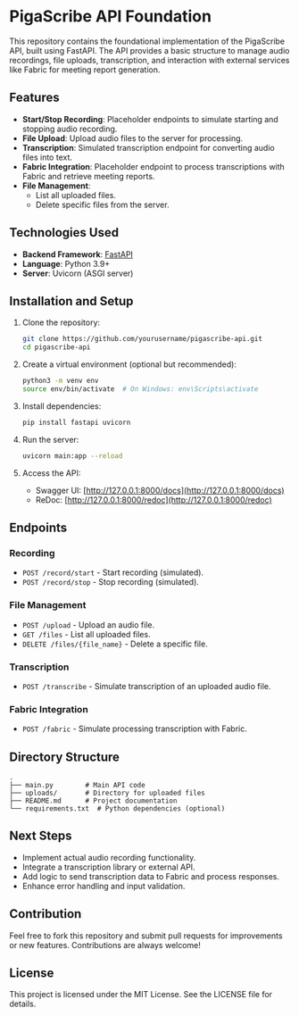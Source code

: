 # PigaScribe API Foundation

This repository contains the foundational implementation of the PigaScribe API, built using FastAPI. The API provides a basic structure to manage audio recordings, file uploads, transcription, and interaction with external services like Fabric for meeting report generation.

## Features

- **Start/Stop Recording**: Placeholder endpoints to simulate starting and stopping audio recording.
- **File Upload**: Upload audio files to the server for processing.
- **Transcription**: Simulated transcription endpoint for converting audio files into text.
- **Fabric Integration**: Placeholder endpoint to process transcriptions with Fabric and retrieve meeting reports.
- **File Management**:
  - List all uploaded files.
  - Delete specific files from the server.

## Technologies Used

- **Backend Framework**: [FastAPI](https://fastapi.tiangolo.com/)
- **Language**: Python 3.9+
- **Server**: Uvicorn (ASGI server)

## Installation and Setup

1. Clone the repository:
   ```bash
   git clone https://github.com/yourusername/pigascribe-api.git
   cd pigascribe-api
   ```

2. Create a virtual environment (optional but recommended):
   ```bash
   python3 -m venv env
   source env/bin/activate  # On Windows: env\Scripts\activate
   ```

3. Install dependencies:
   ```bash
   pip install fastapi uvicorn
   ```

4. Run the server:
   ```bash
   uvicorn main:app --reload
   ```

5. Access the API:
   - Swagger UI: [http://127.0.0.1:8000/docs](http://127.0.0.1:8000/docs)
   - ReDoc: [http://127.0.0.1:8000/redoc](http://127.0.0.1:8000/redoc)

## Endpoints

### Recording
- `POST /record/start` - Start recording (simulated).
- `POST /record/stop` - Stop recording (simulated).

### File Management
- `POST /upload` - Upload an audio file.
- `GET /files` - List all uploaded files.
- `DELETE /files/{file_name}` - Delete a specific file.

### Transcription
- `POST /transcribe` - Simulate transcription of an uploaded audio file.

### Fabric Integration
- `POST /fabric` - Simulate processing transcription with Fabric.

## Directory Structure
```
.
├── main.py        # Main API code
├── uploads/       # Directory for uploaded files
├── README.md      # Project documentation
└── requirements.txt  # Python dependencies (optional)
```

## Next Steps

- Implement actual audio recording functionality.
- Integrate a transcription library or external API.
- Add logic to send transcription data to Fabric and process responses.
- Enhance error handling and input validation.

## Contribution

Feel free to fork this repository and submit pull requests for improvements or new features. Contributions are always welcome!

## License

This project is licensed under the MIT License. See the LICENSE file for details.
